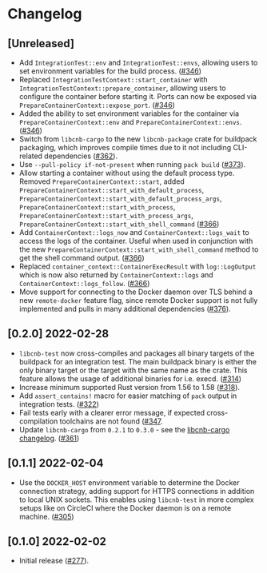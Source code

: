 # Changelog

## [Unreleased]

- Add `IntegrationTest::env` and `IntegrationTest::envs`, allowing users to set environment variables for the build process. ([#346](https://github.com/Malax/libcnb.rs/pull/346))
- Replaced `IntegrationTestContext::start_container` with `IntegrationTestContext::prepare_container`, allowing users to configure the container before starting it. Ports can now be exposed via `PrepareContainerContext::expose_port`. ([#346](https://github.com/Malax/libcnb.rs/pull/346))
- Added the ability to set environment variables for the container via `PrepareContainerContext::env` and `PrepareContainerContext::envs`. ([#346](https://github.com/Malax/libcnb.rs/pull/346))
- Switch from `libcnb-cargo` to the new `libcnb-package` crate for buildpack packaging, which improves compile times due to it not including CLI-related dependencies ([#362](https://github.com/Malax/libcnb.rs/pull/362)).
- Use `--pull-policy if-not-present` when running `pack build` ([#373](https://github.com/Malax/libcnb.rs/pull/373)).
- Allow starting a container without using the default process type. Removed `PrepareContainerContext::start`, added `PrepareContainerContext::start_with_default_process`, `PrepareContainerContext::start_with_default_process_args`, `PrepareContainerContext::start_with_process`, `PrepareContainerContext::start_with_process_args`, `PrepareContainerContext::start_with_shell_command` ([#366](https://github.com/Malax/libcnb.rs/pull/366))
- Add `ContainerContext::logs_now` and `ContainerContext::logs_wait` to access the logs of the container. Useful when used in conjunction with the new `PrepareContainerContext::start_with_shell_command` method to get the shell command output. ([#366](https://github.com/Malax/libcnb.rs/pull/366))
- Replaced `container_context::ContainerExecResult` with `log::LogOutput` which is now also returned by `ContainerContext::logs` and `ContainerContext::logs_follow`. ([#366](https://github.com/Malax/libcnb.rs/pull/366))
- Move support for connecting to the Docker daemon over TLS behind a new `remote-docker` feature flag, since remote Docker support is not fully implemented and pulls in many additional dependencies ([#376](https://github.com/Malax/libcnb.rs/pull/376)).

## [0.2.0] 2022-02-28

- `libcnb-test` now cross-compiles and packages all binary targets of the buildpack for an integration test. The main buildpack binary is either the only binary target or the target with the same name as the crate. This feature allows the usage of additional binaries for i.e. execd. ([#314](https://github.com/Malax/libcnb.rs/pull/314))
- Increase minimum supported Rust version from 1.56 to 1.58 ([#318](https://github.com/Malax/libcnb.rs/pull/318)).
- Add `assert_contains!` macro for easier matching of `pack` output in integration tests. ([#322](https://github.com/Malax/libcnb.rs/pull/322))
- Fail tests early with a clearer error message, if expected cross-compilation toolchains are not found ([#347](https://github.com/Malax/libcnb.rs/pull/347).
- Update `libcnb-cargo` from `0.2.1` to `0.3.0` - see the [libcnb-cargo changelog](../libcnb-cargo/CHANGELOG.md#030-2022-02-28). ([#361](https://github.com/Malax/libcnb.rs/pull/361))

## [0.1.1] 2022-02-04

- Use the `DOCKER_HOST` environment variable to determine the Docker connection strategy, adding support for HTTPS 
connections in addition to local UNIX sockets. This enables using `libcnb-test` in more complex setups like on CircleCI 
where the Docker daemon is on a remote machine. ([#305](https://github.com/Malax/libcnb.rs/pull/305))

## [0.1.0] 2022-02-02

- Initial release ([#277](https://github.com/Malax/libcnb.rs/pull/277)).
